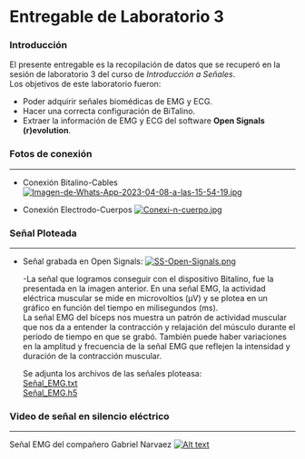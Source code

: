 # Entregable de Laboratorio 3
### Introducción
El presente entregable es la recopilación de datos que se recuperó en la sesión de laboratorio 3 del curso de *Introducción a Señales*.\
Los objetivos de este laboratorio fueron:
* Poder adquirir señales biomédicas de EMG y ECG.
* Hacer una correcta configuración de BiTalino.
* Extraer la información de EMG y ECG del software **Open Signals (r)evolution**.


### Fotos de conexión
---
* Conexión Bitalino-Cables
[![Imagen-de-Whats-App-2023-04-08-a-las-15-54-19.jpg](https://i.postimg.cc/NM5D3mZM/Imagen-de-Whats-App-2023-04-08-a-las-15-54-19.jpg)](https://postimg.cc/5YW8vY4d)

* Conexión Electrodo-Cuerpos
[![Conexi-n-cuerpo.jpg](https://i.postimg.cc/W3fks9c6/Conexi-n-cuerpo.jpg)](https://postimg.cc/9RZMpYMr)

### Señal Ploteada
---
* Señal grabada en Open Signals:
[![SS-Open-Signals.png](https://i.postimg.cc/D0Lqvtdk/SS-Open-Signals.png)](https://postimg.cc/4H4Kw2SB)

    -La señal que logramos conseguir con el dispositivo Bitalino, fue la presentada en la imagen anterior.
    En una señal EMG, la actividad eléctrica muscular se mide en microvoltios (µV) y se plotea en un gráfico en función del tiempo en milisegundos (ms).\
    La señal EMG del bíceps nos muestra un patrón de actividad muscular que nos da a entender la contracción y relajación del músculo durante el período de tiempo en que se grabó. También puede haber variaciones en la amplitud y frecuencia de la señal EMG que reflejen la intensidad y duración de la contracción muscular.

    Se adjunta los archivos de las señales ploteasa:\
    [Señal_EMG.txt](Documentación/Señal_EMG.txt)  
    [Señal_EMG.h5](Documentación/Señal_EMG.h5)

### Video de señal en silencio eléctrico
---
Señal EMG del compañero Gabriel Narvaez
[![Alt text](https://img.youtube.com/vi/cU039oLCqsj0/0.jpg)](https://www.youtube.com/watch?v=U039oLCqsj0)
